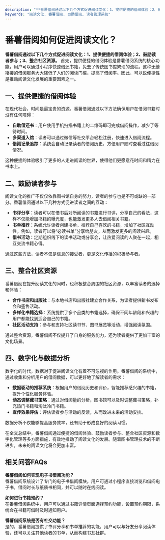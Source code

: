 ```yaml
---
description: "**番薯借阅通过以下几个方式促进阅读文化：1、提供便捷的借阅体验；2、鼓励读者参与；3、整合社区资源。** 首先，提供便捷的借阅体验是番薯借阅系统的核心功能，用户可以通过小程序快速借还书籍，免去了传统图书馆繁琐的流程。这种无缝衔接的借阅服务大大降低了人们的阅读门槛，提高了借阅率。因此，可以说便捷性是推动阅读文化发展的重要因素之一。"
keywords: "阅读文化, 番薯借阅, 自助借阅, 读者管理系统"
---
```

# 番薯借阅如何促进阅读文化？

**番薯借阅通过以下几个方式促进阅读文化：1、提供便捷的借阅体验；2、鼓励读者参与；3、整合社区资源。** 首先，提供便捷的借阅体验是番薯借阅系统的核心功能，用户可以通过小程序快速借还书籍，免去了传统图书馆繁琐的流程。这种无缝衔接的借阅服务大大降低了人们的阅读门槛，提高了借阅率。因此，可以说便捷性是推动阅读文化发展的重要因素之一。

## 一、提供便捷的借阅体验

在现代社会，时间是最宝贵的资源。番薯借阅通过以下方法确保用户在借阅书籍时没有任何障碍：

- **自助借还书**：用户使用手机扫描书籍上的二维码即可完成借阅操作，减少了等待时间。
- **多渠道入馆**：读者可以通过微信等社交平台轻松注册，快速进入借阅流程。
- **借阅记录追踪**：系统会自动记录读者的借阅历史，方便用户随时查看过往借阅情况。

这种便捷的体验吸引了更多的人走进阅读的世界，使得他们更愿意花时间和精力在书本上。

## 二、鼓励读者参与

阅读文化的推广不仅仅依靠图书馆自身的努力，读者的参与也是不可或缺的一部分。番薯借阅通过以下几种方式促进读者之间的互动：

- **书评分享**：读者可以在借书后对所阅读的书籍进行书评，分享自己的看法，这样不仅能增加书籍的曝光度，也能激发更多人去借阅相关书籍。
- **书单推荐**：系统允许读者创建书单，推荐自己喜欢的书籍，增加了社区互动性。例如，读者可以将“必读书单”分享给朋友，从而激发更多的阅读兴趣。
- **借书活动**：定期组织线下的读书活动或分享会，让热爱阅读的人聚在一起，相互交流书籍心得。

通过这些方法，读者不仅是信息的接受者，更是文化传播的积极参与者。

## 三、整合社区资源

番薯借阅在提升阅读文化的同时，也积极整合周围的社区资源，以丰富读者的选择和体验：

- **合作书店和出版社**：与本地书店和出版社建立合作关系，为读者提供新书发布会和签售活动。
- **多样化书籍选择**：系统提供了多个品类的书籍选择，确保不同年龄段和兴趣的用户都能找到适合自己的书籍。
- **社区活动支持**：参与和支持社区读书节、图书展览等活动，增强阅读氛围。

通过整合资源，番薯借阅不仅提升了自身的服务能力，还为读者提供了更加丰富的文化场景。

## 四、数字化与数据分析

数字化的时代，数据对于促进阅读文化有着不可忽视的作用。番薯借阅的系统中，通过收集和分析用户的借阅数据，可以更好地了解读者的需求：

- **数据驱动的推荐系统**：根据用户的借阅历史和评价，智能推荐感兴趣的书籍，提升个性化服务体验。
- **动态调整藏书策略**：通过对借阅量的分析，图书馆可以及时调整藏书策略，补充热门书籍和淘汰冷门书籍。
- **宣传效果评估**：评估读者参与活动的反馈，从而改进未来的活动安排。

数据分析不仅能够提高服务效率，还有助于形成良好的阅读习惯。

在全文总结中，番薯借阅通过便捷的借阅体验、鼓励读者参与、整合社区资源和数字化管理等多方面措施，有效地推动了阅读文化的发展。随着图书管理技术的不断进步，未来的阅读文化将会更加丰富。

## 相关问答FAQs

**番薯借阅如何实现电子书借阅功能？**  
番薯借阅系统设计了专门的电子书借阅模块，用户可通过小程序直接浏览和借阅电子书，借阅时长与纸质书相同，并可以随时在线阅读。

**如何进行书籍预约？**  
在番薯借阅系统中，用户可以通过书籍详情页面选择预约功能，设置预约期限，系统会在书籍可借时及时通知用户。

**番薯借阅系统是否有社交功能？**  
是的，番薯借阅提供了书评分享和书单推荐的功能，用户可以与好友分享阅读体验，还可以关注其他读者的书单，从而构建书友社群。
